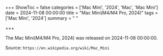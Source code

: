 +++
ShowToc = false
categories = ['Mac Mini', '2024', 'Mac', 'Mac Mini']
date = 2024-11-08 00:00:00
title = "Mac Mini(M4/M4 Pro, 2024)"
tags = ['Mac Mini', '2024']
summary = " "

+++

The Mac Mini(M4/M4 Pro, 2024) was released on 2024-11-08 00:00:00.

Source: `https://en.wikipedia.org/wiki/Mac_Mini`


